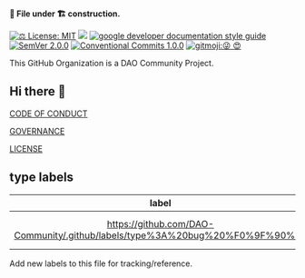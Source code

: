 **📄 File under 🏗 construction.**

[![⚖️ License: MIT](https://img.shields.io/badge/⚖️%20License-MIT-yellow.svg?style=plastic)](https://github.com/DAO-Community/.github/blob/main/LICENSE) ![](https://img.shields.io/badge/docs-ongoing-darkgreen?style=plastic) [![google developer documentation style guide](https://custom-icon-badges.demolab.com/badge/dev%20docu%20style%20guide-Google%20-DB4437?style=plastic&logo=google&logoColor=F4B400&labelColor=4285F4)](https://developers.google.com/style/) [![SemVer 2.0.0](https://img.shields.io/badge/SemVer-2.0.0-3e4451?style=plastic&logo=Semver)](https://www.semver.org) [![Conventional Commits 1.0.0](https://img.shields.io/badge/Conventional%20Commits-1.0.0-f46574?style=plastic&logo=conventionalcommits)](https://www.conventionalcommits.org/en/v1.0.0/) [![gitmoji:😜 😍](https://img.shields.io/badge/gitmoji-%20😜%20😍-FFDD67?style=plastic)](https://gitmoji.dev/)

This GitHub Organization is a DAO Community Project.

## Hi there 👋

[CODE OF CONDUCT](https://github.com/DAO-Community/.github/blob/main/CODE_OF_CONDUCT.md)

[GOVERNANCE](https://github.com/DAO-Community/.github/blob/main/GOVERNANCE.md)

[LICENSE](https://github.com/DAO-Community/.github/blob/main/LICENSE)

<!--

**Here are some ideas to get you started:**

🙋‍♀️ A short introduction - what is your organization all about?
🌈 Contribution guidelines - how can the community get involved?
👩‍💻 Useful resources - where can the community find your docs? Is there anything else the community should know?
🍿 Fun facts - what does your team eat for breakfast?
🧙 Remember, you can do mighty things with the power of [Markdown](https://docs.github.com/github/writing-on-github/getting-started-with-writing-and-formatting-on-github/basic-writing-and-formatting-syntax)
-->


## type labels

| label | name | emoji | description |
| :--: | :-- | :--: | :-- |
| https://github.com/DAO-Community/.github/labels/type%3A%20bug%20%F0%9F%90%9B | bug | 🐛 | Something isn't working |

Add new labels to this file for tracking/reference.

